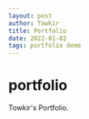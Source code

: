 ```yaml
---
layout: post
author: Towkir
title: Portfolio
date: 2022-01-02
tags: portfolio demo
---
```




# portfolio

Towkir's Portfolio.
